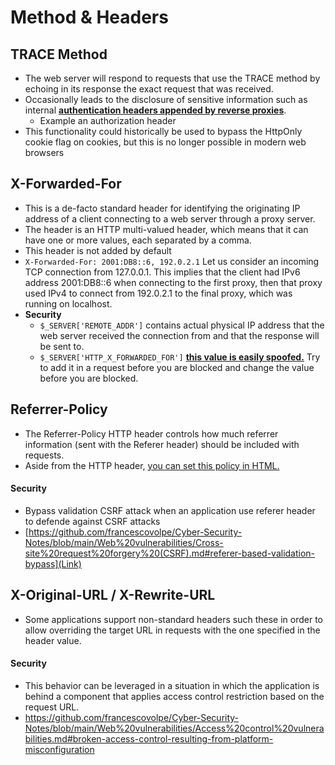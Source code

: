 # Method & Headers

## TRACE Method
- The web server will respond to requests that use the TRACE method by echoing in its response the exact request that was received.
- Occasionally leads to the disclosure of sensitive information such as internal <b><ins>authentication headers appended by reverse proxies</ins></b>.
  - Example an authorization header
- This functionality could historically be used to bypass the HttpOnly cookie flag on cookies, but this is no longer possible in modern web browsers

## X-Forwarded-For

- This is a de-facto standard header for identifying the originating IP address of a client connecting to a web server through a proxy server.
- The header is an HTTP multi-valued header, which means that it can have one or more values, each separated by a comma.
- This header is not added by default
- `X-Forwarded-For: 2001:DB8::6, 192.0.2.1` Let us consider an incoming TCP connection from 127.0.0.1. This implies that the client had IPv6 address 2001:DB8::6 when connecting to the first proxy, then that proxy used IPv4 to connect from 192.0.2.1 to the final proxy, which was running on localhost.
- **Security**
  - `$_SERVER['REMOTE_ADDR']` contains actual physical IP address that the web server received the connection from and that the response will be sent to.<br>
  - `$_SERVER['HTTP_X_FORWARDED_FOR']` <b><ins>this value is easily spoofed.</ins></b> Try to add it in a request before you are blocked and change the value before you are blocked.

## Referrer-Policy
- The Referrer-Policy HTTP header controls how much referrer information (sent with the Referer header) should be included with requests.
- Aside from the HTTP header, <ins>you can set this policy in HTML.</ins>
#### Security
- Bypass validation CSRF attack when an application use referer header to defende against CSRF attacks
- [https://github.com/francescovolpe/Cyber-Security-Notes/blob/main/Web%20vulnerabilities/Cross-site%20request%20forgery%20(CSRF).md#referer-based-validation-bypass](Link)

## X-Original-URL / X-Rewrite-URL
- Some applications support non-standard headers such these in order to allow overriding the target URL in requests with the one specified in the header value.
#### Security
- This behavior can be leveraged in a situation in which the application is behind a component that applies access control restriction based on the request URL.
- https://github.com/francescovolpe/Cyber-Security-Notes/blob/main/Web%20vulnerabilities/Access%20control%20vulnerabilities.md#broken-access-control-resulting-from-platform-misconfiguration
